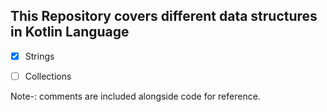 ## This Repository covers different data structures in Kotlin Language
- [x] Strings 
- [ ] Collections


 Note-: comments are included alongside code for reference. 
